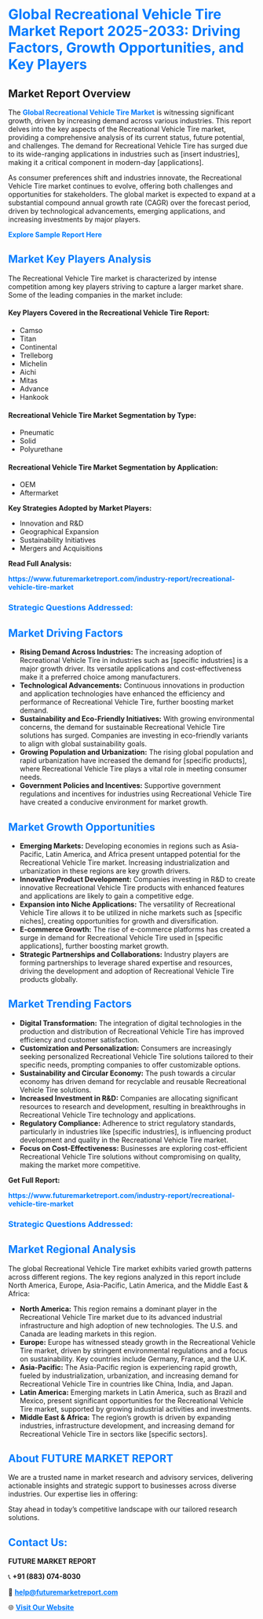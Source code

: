 <h1 style="color: #007BFF;">Global Recreational Vehicle Tire Market Report 2025-2033: Driving Factors, Growth Opportunities, and Key Players</h1>

<section id="overview">
<h2>Market Report Overview</h2>
<p>The <a href="https://www.futuremarketreport.com/industry-report/recreational-vehicle-tire-market" style="color: #007BFF; text-decoration: none;"><strong>Global Recreational Vehicle Tire Market</strong></a> is witnessing significant growth, driven by increasing demand across various industries. This report delves into the key aspects of the Recreational Vehicle Tire market, providing a comprehensive analysis of its current status, future potential, and challenges. The demand for Recreational Vehicle Tire has surged due to its wide-ranging applications in industries such as [insert industries], making it a critical component in modern-day [applications].</p>
<p>As consumer preferences shift and industries innovate, the Recreational Vehicle Tire market continues to evolve, offering both challenges and opportunities for stakeholders. The global market is expected to expand at a substantial compound annual growth rate (CAGR) over the forecast period, driven by technological advancements, emerging applications, and increasing investments by major players.</p>
</section>

<section id="overview">
<p><a href="https://www.futuremarketreport.com/request-sample/reportId=41121" style="color: #007BFF; text-decoration: none;"><strong>Explore Sample Report Here</strong></a></p>
</section>

<section id="key-players">
<h2 style="color: #007BFF;">Market Key Players Analysis</h2>
<p>The Recreational Vehicle Tire market is characterized by intense competition among key players striving to capture a larger market share. Some of the leading companies in the market include:</p>
<h4>Key Players Covered in the Recreational Vehicle Tire Report:</h4>
<ul><li>Camso</li><li>Titan</li><li>Continental</li><li>Trelleborg</li><li>Michelin</li><li>Aichi</li><li>Mitas</li><li>Advance</li><li>Hankook</li></ul>
<h4>Recreational Vehicle Tire Market Segmentation by Type:</h4>
<ul><li>Pneumatic</li><li>Solid</li><li>Polyurethane</li></ul>

<h4>Recreational Vehicle Tire Market Segmentation by Application:</h4>
<ul><li>OEM</li><li>Aftermarket</li></ul>
<p><strong>Key Strategies Adopted by Market Players:</strong></p>
<ul>
<li>Innovation and R&D</li>
<li>Geographical Expansion</li>
<li>Sustainability Initiatives</li>
<li>Mergers and Acquisitions</li>
</ul>
</section>

<section>
<p><strong>Read Full Analysis: </strong></p><a href="https://www.futuremarketreport.com/industry-report/recreational-vehicle-tire-market" style="color: #007BFF; text-decoration: none;"><strong>https://www.futuremarketreport.com/industry-report/recreational-vehicle-tire-market</strong></a>
<h3 style="color: #007BFF;">Strategic Questions Addressed:</h3>
</section>

<section id="driving-factors">
<h2 style="color: #007BFF;">Market Driving Factors</h2>
<ul>
<li><strong>Rising Demand Across Industries:</strong> The increasing adoption of Recreational Vehicle Tire in industries such as [specific industries] is a major growth driver. Its versatile applications and cost-effectiveness make it a preferred choice among manufacturers.</li>
<li><strong>Technological Advancements:</strong> Continuous innovations in production and application technologies have enhanced the efficiency and performance of Recreational Vehicle Tire, further boosting market demand.</li>
<li><strong>Sustainability and Eco-Friendly Initiatives:</strong> With growing environmental concerns, the demand for sustainable Recreational Vehicle Tire solutions has surged. Companies are investing in eco-friendly variants to align with global sustainability goals.</li>
<li><strong>Growing Population and Urbanization:</strong> The rising global population and rapid urbanization have increased the demand for [specific products], where Recreational Vehicle Tire plays a vital role in meeting consumer needs.</li>
<li><strong>Government Policies and Incentives:</strong> Supportive government regulations and incentives for industries using Recreational Vehicle Tire have created a conducive environment for market growth.</li>
</ul>
</section>

<section id="growth-opportunities">
<h2 style="color: #007BFF;">Market Growth Opportunities</h2>
<ul>
<li><strong>Emerging Markets:</strong> Developing economies in regions such as Asia-Pacific, Latin America, and Africa present untapped potential for the Recreational Vehicle Tire market. Increasing industrialization and urbanization in these regions are key growth drivers.</li>
<li><strong>Innovative Product Development:</strong> Companies investing in R&D to create innovative Recreational Vehicle Tire products with enhanced features and applications are likely to gain a competitive edge.</li>
<li><strong>Expansion into Niche Applications:</strong> The versatility of Recreational Vehicle Tire allows it to be utilized in niche markets such as [specific niches], creating opportunities for growth and diversification.</li>
<li><strong>E-commerce Growth:</strong> The rise of e-commerce platforms has created a surge in demand for Recreational Vehicle Tire used in [specific applications], further boosting market growth.</li>
<li><strong>Strategic Partnerships and Collaborations:</strong> Industry players are forming partnerships to leverage shared expertise and resources, driving the development and adoption of Recreational Vehicle Tire products globally.</li>
</ul>
</section>

<section id="trending-factors">
<h2 style="color: #007BFF;">Market Trending Factors</h2>
<ul>
<li><strong>Digital Transformation:</strong> The integration of digital technologies in the production and distribution of Recreational Vehicle Tire has improved efficiency and customer satisfaction.</li>
<li><strong>Customization and Personalization:</strong> Consumers are increasingly seeking personalized Recreational Vehicle Tire solutions tailored to their specific needs, prompting companies to offer customizable options.</li>
<li><strong>Sustainability and Circular Economy:</strong> The push towards a circular economy has driven demand for recyclable and reusable Recreational Vehicle Tire solutions.</li>
<li><strong>Increased Investment in R&D:</strong> Companies are allocating significant resources to research and development, resulting in breakthroughs in Recreational Vehicle Tire technology and applications.</li>
<li><strong>Regulatory Compliance:</strong> Adherence to strict regulatory standards, particularly in industries like [specific industries], is influencing product development and quality in the Recreational Vehicle Tire market.</li>
<li><strong>Focus on Cost-Effectiveness:</strong> Businesses are exploring cost-efficient Recreational Vehicle Tire solutions without compromising on quality, making the market more competitive.</li>
</ul>
</section>

<section>
<p><strong>Get Full Report: </strong></p><a href="https://www.futuremarketreport.com/industry-report/recreational-vehicle-tire-market" style="color: #007BFF; text-decoration: none;"><strong>https://www.futuremarketreport.com/industry-report/recreational-vehicle-tire-market</strong></a>
<h3 style="color: #007BFF;">Strategic Questions Addressed:</h3>
</section>


<section id="regional-analysis">
<h2 style="color: #007BFF;">Market Regional Analysis</h2>
<p>The global Recreational Vehicle Tire market exhibits varied growth patterns across different regions. The key regions analyzed in this report include North America, Europe, Asia-Pacific, Latin America, and the Middle East & Africa:</p>
<ul>
<li><strong>North America:</strong> This region remains a dominant player in the Recreational Vehicle Tire market due to its advanced industrial infrastructure and high adoption of new technologies. The U.S. and Canada are leading markets in this region.</li>
<li><strong>Europe:</strong> Europe has witnessed steady growth in the Recreational Vehicle Tire market, driven by stringent environmental regulations and a focus on sustainability. Key countries include Germany, France, and the U.K.</li>
<li><strong>Asia-Pacific:</strong> The Asia-Pacific region is experiencing rapid growth, fueled by industrialization, urbanization, and increasing demand for Recreational Vehicle Tire in countries like China, India, and Japan.</li>
<li><strong>Latin America:</strong> Emerging markets in Latin America, such as Brazil and Mexico, present significant opportunities for the Recreational Vehicle Tire market, supported by growing industrial activities and investments.</li>
<li><strong>Middle East & Africa:</strong> The region’s growth is driven by expanding industries, infrastructure development, and increasing demand for Recreational Vehicle Tire in sectors like [specific sectors].</li>
</ul>
</section>

<footer>
<h2 style="color: #007BFF;">About FUTURE MARKET REPORT</h2>
<p>We are a trusted name in market research and advisory services, delivering actionable insights and strategic support to businesses across diverse industries. Our expertise lies in offering:</p>

<p>Stay ahead in today’s competitive landscape with our tailored research solutions.</p>

<h2 style="color: #007BFF;">Contact Us:</h2>
<p><strong>FUTURE MARKET REPORT</strong></p>
<p>📞 <strong>+91 (883) 074-8030</strong></p>
<p>📧 <strong><a href="mailto:help@futuremarketreport.com" style="color: #007BFF;">help@futuremarketreport.com</a></strong></p>
<p>🌐 <strong><a href="https://www.futuremarketreport.com/" style="color: #007BFF;">Visit Our Website</a></strong></p>
</footer>